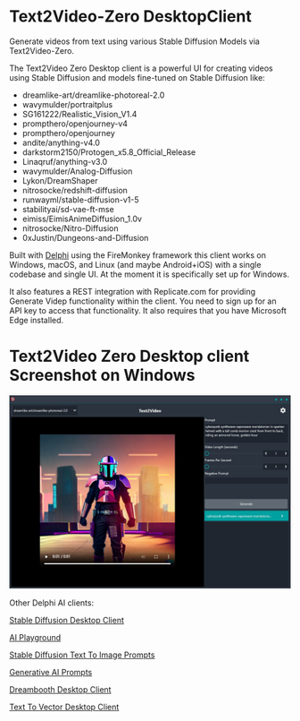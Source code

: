 # Text2Video-Zero DesktopClient
Generate videos from text using various Stable Diffusion Models via Text2Video-Zero.

The Text2Video Zero Desktop client is a powerful UI for creating videos using Stable Diffusion and models fine-tuned on Stable Diffusion like:

* dreamlike-art/dreamlike-photoreal-2.0
* wavymulder/portraitplus
* SG161222/Realistic_Vision_V1.4
* prompthero/openjourney-v4
* prompthero/openjourney
* andite/anything-v4.0
* darkstorm2150/Protogen_x5.8_Official_Release
* Linaqruf/anything-v3.0
* wavymulder/Analog-Diffusion
* Lykon/DreamShaper
* nitrosocke/redshift-diffusion
* runwayml/stable-diffusion-v1-5
* stabilityai/sd-vae-ft-mse
* eimiss/EimisAnimeDiffusion_1.0v
* nitrosocke/Nitro-Diffusion
* 0xJustin/Dungeons-and-Diffusion


Built with [Delphi](https://www.embarcadero.com/products/delphi/) using the FireMonkey framework this client works on Windows, macOS, and Linux (and maybe Android+iOS) with a single codebase and single UI. At the moment it is specifically set up for Windows.

It also features a REST integration with Replicate.com for providing Generate Videp functionality within the client. You need to sign up for an API key to access that functionality. It also requires that you have Microsoft Edge installed.

# Text2Video Zero Desktop client Screenshot on Windows
![Text2Video Zero Desktop client on Windows](/screenshot.jpg)

Other Delphi AI clients:

[Stable Diffusion Desktop Client](https://github.com/FMXExpress/Stable-Diffusion-Desktop-Client/)

[AI Playground](https://github.com/FMXExpress/AI-Playground-DesktopClient)

[Stable Diffusion Text To Image Prompts](https://github.com/FMXExpress/Stable-Diffusion-Text-To-Image-Prompts)

[Generative AI Prompts](https://github.com/FMXExpress/Generative-AI-Prompts)

[Dreambooth Desktop Client](https://github.com/FMXExpress/DreamBooth-Desktop-Client)

[Text To Vector Desktop Client](https://github.com/FMXExpress/Text-To-Vector-Desktop-Client)
